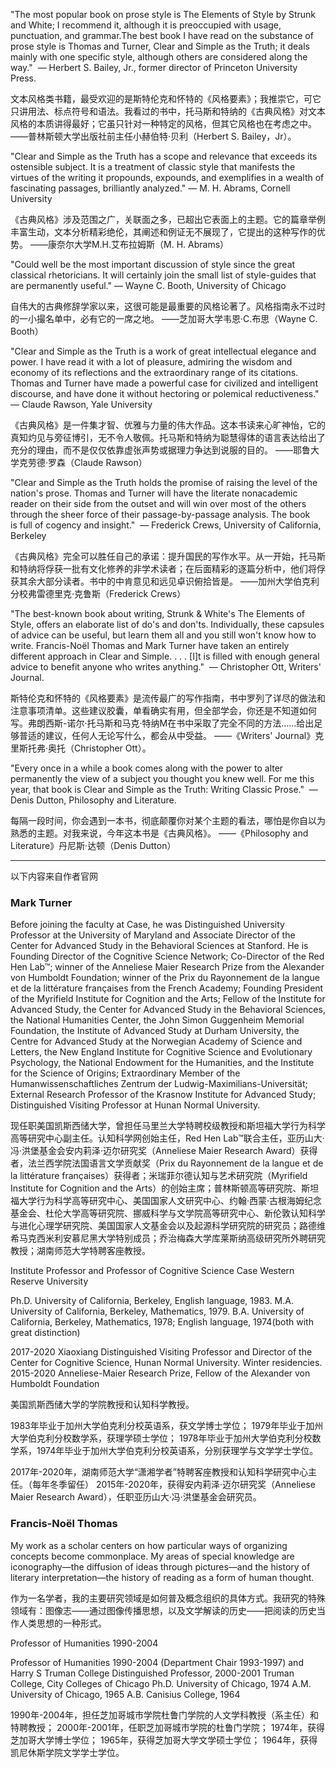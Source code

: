 "The most popular book on prose style is The Elements of Style by Strunk and White; I recommend it, although it is preoccupied with usage, punctuation, and grammar.The best book I have read on the substance of prose style is Thomas and Turner, Clear and Simple as the Truth; it deals mainly with one specific style, although others are considered along the way." 
— Herbert S. Bailey, Jr., former director of Princeton University Press.

文本风格类书籍，最受欢迎的是斯特伦克和怀特的《风格要素》；我推崇它，可它只讲用法、标点符号和语法。我看过的书中，托马斯和特纳的《古典风格》对文本风格的本质讲得最好；它虽只针对一种特定的风格，但其它风格也在考虑之中。
——普林斯顿大学出版社前主任小赫伯特·贝利（Herbert S. Bailey，Jr）。

"Clear and Simple as the Truth has a scope and relevance that exceeds its ostensible subject. It is a treatment of classic style that manifests the virtues of the writing it propounds, expounds, and exemplifies in a wealth of fascinating passages, brilliantly analyzed."
— M. H. Abrams, Cornell University

《古典风格》涉及范围之广，关联面之多，已超出它表面上的主题。它的篇章举例丰富生动，文本分析精彩绝伦，其阐述和例证无不展现了，它提出的这种写作的优势。
——康奈尔大学M.H.艾布拉姆斯（M. H. Abrams）

"Could well be the most important discussion of style since the great classical rhetoricians. It will certainly join the small list of style-guides that are permanently useful."
— Wayne C. Booth, University of Chicago

自伟大的古典修辞学家以来，这很可能是最重要的风格论著了。风格指南永不过时的一小撮名单中，必有它的一席之地。
——芝加哥大学韦恩·C.布思（Wayne C. Booth）

"Clear and Simple as the Truth is a work of great intellectual elegance and power. I have read it with a lot of pleasure, admiring the wisdom and economy of its reflections and the extraordinary range of its citations. Thomas and Turner have made a powerful case for civilized and intelligent discourse, and have done it without hectoring or polemical reductiveness." 
— Claude Rawson, Yale University

《古典风格》是一件集才智、优雅与力量的伟大作品。这本书读来心旷神怡，它的真知灼见与旁征博引，无不令人敬佩。托马斯和特纳为聪慧得体的语言表达给出了充分的理由，而不是仅仅依靠虚张声势或据理力争达到说服的目的。
——耶鲁大学克劳德·罗森（Claude Rawson）

"Clear and Simple as the Truth holds the promise of raising the level of the nation's prose. Thomas and Turner will have the literate nonacademic reader on their side from the outset and will win over most of the others through the sheer force of their passage-by-passage analysis. The book is full of cogency and insight." 
— Frederick Crews, University of California, Berkeley

《古典风格》完全可以胜任自己的承诺：提升国民的写作水平。从一开始，托马斯和特纳将俘获一批有文化修养的非学术读者；在后面精彩的逐篇分析中，他们将俘获其余大部分读者。书中的中肯意见和远见卓识俯拾皆是。
——加州大学伯克利分校弗雷德里克·克鲁斯（Frederick Crews）

"The best-known book about writing, Strunk & White's The Elements of Style, offers an elaborate list of do's and don'ts. Individually, these capsules of advice can be useful, but learn them all and you still won't know how to write. Francis-Noël Thomas and Mark Turner have taken an entirely different approach in Clear and Simple. . . . [I]t is filled with enough general advice to benefit anyone who writes anything." 
— Christopher Ott, Writers' Journal.

斯特伦克和怀特的《风格要素》是流传最广的写作指南，书中罗列了详尽的做法和注意事项清单。这些建议胶囊，单看确实有用，但全部学会，你还是不知道如何写。弗朗西斯-诺尔·托马斯和马克·特纳M在书中采取了完全不同的方法……给出足够普适的建议，任何人无论写什么，都会从中受益。
——《Writers' Journal》克里斯托弗·奥托（Christopher Ott）。

"Every once in a while a book comes along with the power to alter permanently the view of a subject you thought you knew well. For me this year, that book is Clear and Simple as the Truth: Writing Classic Prose." 
— Denis Dutton, Philosophy and Literature.

每隔一段时间，你会遇到一本书，彻底颠覆你对某个主题的看法，哪怕是你自以为熟悉的主题。对我来说，今年这本书是《古典风格》。
——《Philosophy and Literature》丹尼斯·达顿（Denis Dutton）

---
以下内容来自作者官网

### Mark Turner
Before joining the faculty at Case, he was Distinguished University Professor at the University of Maryland and Associate Director of the Center for Advanced Study in the Behavioral Sciences at Stanford. He is Founding Director of the Cognitive Science Network; Co-Director of the Red Hen Lab™; winner of the Anneliese Maier Research Prize from the Alexander von Humboldt Foundation; winner of the Prix du Rayonnement de la langue et de la littérature françaises from the French Academy; Founding President of the Myrifield Institute for Cognition and the Arts; Fellow of the Institute for Advanced Study, the Center for Advanced Study in the Behavioral Sciences, the National Humanities Center, the John Simon Guggenheim Memorial Foundation, the Institute of Advanced Study at Durham University, the Centre for Advanced Study at the Norwegian Academy of Science and Letters, the New England Institute for Cognitive Science and Evolutionary Psychology, the National Endowment for the Humanities, and the Institute for the Science of Origins; Extraordinary Member of the Humanwissenschaftliches Zentrum der Ludwig-Maximilians-Universität; External Research Professor of the Krasnow Institute for Advanced Study; Distinguished Visiting Professor at Hunan Normal University.

现任职美国凯斯西储大学，曾担任马里兰大学特聘校级教授和斯坦福大学行为科学高等研究中心副主任。认知科学网创始主任，Red Hen Lab™联合主任，亚历山大·冯·洪堡基金会安内莉泽·迈尔研究奖（Anneliese Maier Research Award）获得者，法兰西学院法国语言文学贡献奖（Prix du Rayonnement de la langue et de la littérature françaises）获得者；米瑞菲尔德认知与艺术研究院（Myrifield Institute for Cognition and the Arts）的创始主席；普林斯顿高等研究院、斯坦福大学行为科学高等研究中心、美国国家人文研究中心、约翰·西蒙·古根海姆纪念基金会、杜伦大学高等研究院、挪威科学与文学院高等研究中心、新伦敦认知科学与进化心理学研究院、美国国家人文基金会以及起源科学研究院的研究员；路德维希马克西米利安慕尼黑大学特别成员；乔治梅森大学库莱斯纳高级研究所外聘研究教授；湖南师范大学特聘客座教授。


Institute Professor
and
Professor of Cognitive Science
Case Western Reserve University

Ph.D. University of California, Berkeley, English language, 1983.
M.A. University of California, Berkeley, Mathematics, 1979.
B.A. University of California, Berkeley, Mathematics, 1978; English language, 1974(both with great distinction)

2017-2020 Xiaoxiang Distinguished Visiting Professor and Director of the Center
for Cognitive Science, Hunan Normal University. Winter residencies.
2015-2020 Anneliese-Maier Research Prize, Fellow of the Alexander von Humboldt
Foundation

美国凯斯西储大学的学院教授和认知科学教授。

1983年毕业于加州大学伯克利分校英语系，获文学博士学位；
1979年毕业于加州大学伯克利分校数学系，获理学硕士学位；
1978年毕业于加州大学伯克利分校数学系，1974年毕业于加州大学伯克利分校英语系，分别获理学与文学学士学位。

2017年-2020年，湖南师范大学“潇湘学者”特聘客座教授和认知科学研究中心主任。（每年冬季留任）
2015年-2020年，获得安内莉泽·迈尔研究奖（Anneliese Maier Research Award），任职亚历山大·冯·洪堡基金会研究员。

### Francis-Noël Thomas
My work as a scholar centers on how particular ways of organizing concepts become commonplace. My areas of special knowledge are iconography—the diffusion of ideas through pictures—and the history of literary interpretation—the history of reading as a form of human thought.

作为一名学者，我的主要研究领域是如何普及概念组织的具体方式。我研究的特殊领域有：图像志——通过图像传播思想，以及文学解读的历史——把阅读的历史当作人类思想的一种形式。

Professor of Humanities
1990-2004

Professor of Humanities
1990-2004
(Department Chair 1993-1997)
and
Harry S Truman College Distinguished Professor, 2000-2001
Truman College, City Colleges of Chicago
Ph.D. University of Chicago, 1974
A.M. University of Chicago, 1965
A.B. Canisius College, 1964

1990年-2004年，担任芝加哥城市学院杜鲁门学院的人文学科教授（系主任）和特聘教授；
2000年-2001年，任职芝加哥城市学院的杜鲁门学院；
1974年，获得芝加哥大学博士学位；
1965年，获得芝加哥大学文学硕士学位；
1964年，获得凯尼休斯学院文学学士学位。
